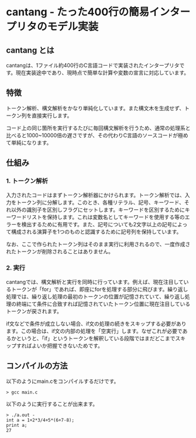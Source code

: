 # cantang - たった400行の簡易インタープリタのモデル実装

## cantang とは
cantangは、1ファイル約400行のC言語コードで実装されたインタープリタです。現在実装途中であり、現時点で簡単な計算や変数の宣言に対応しています。

## 特徴
トークン解析、構文解析をかなり単純化しています。また構文木を生成せず、トークン列を直接実行します。

コード上の同じ箇所を実行するたびに毎回構文解析を行うため、通常の処理系と比べると1000~10000倍の遅さですが、その代わりC言語のソースコードが極めて単純になります。

## 仕組み

### 1. トークン解析
入力されたコードはまずトークン解析器にかけられます。トークン解析では、入力をトークン列に分解します。このとき、各種リテラル、記号、キーワード、それ以外の識別子を区別しフラグにセットします。キーワードを区別するためにキーワードリストを保持します。これは変数名としてキーワードを使用する等のエラーを検出するために有用です。また、記号についても2文字以上の記号によって構成される演算子を1つのものと認識するために記号列を保持しています。

なお、ここで作られたトークン列はそのまま実行に利用されるので、一度作成されたトークンが削除されることはありません。

### 2. 実行
cantangでは、構文解析と実行を同時に行っています。例えば、現在注目しているトークンが「for」であれば、即座にforを処理する部分に飛びます。繰り返し処理では、繰り返し処理の最初のトークンの位置が記憶されていて、繰り返し処理の終端にて条件に合致すれば記憶されていたトークン位置に現在注目しているトークンが戻されます。

if文などで条件が成立しない場合、if文の処理の続きをスキップする必要があります。この場合は、if文の内部の処理を「空実行」します。なぜこれが必要であるかというと、「if」というトークンを解釈している段階ではまだどこまでスキップすればよいか把握できないためです。

## コンパイルの方法
以下のようにmain.cをコンパイルするだけです。
```
> gcc main.c
```

以下のように実行することが出来ます。

```
> ./a.out -
int a = 1+2*3/4+5*(6+7-8);
print a;
27
```
